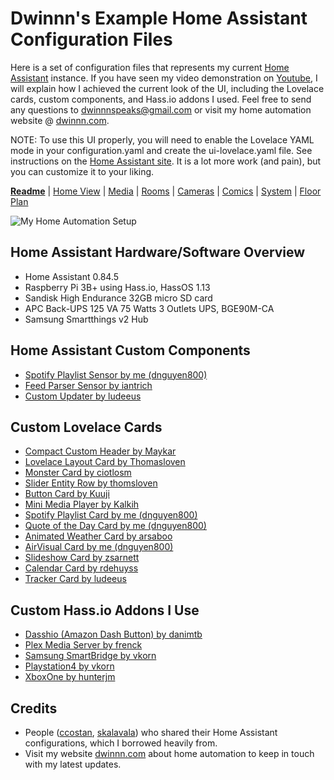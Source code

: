 # Dwinnn's Example Home Assistant Configuration Files 

Here is a set of configuration files that represents my current [Home Assistant](https://home-assistant.io) instance. If you have seen my video demonstration on [Youtube](https://www.youtube.com/watch?v=Dw4JFLhTVN8), I will explain how I achieved the current look of the UI, including the Lovelace cards, custom components, and Hass.io addons I used. Feel free to send any questions to dwinnnspeaks@gmail.com or visit my home automation website @ [dwinnn.com](https://dwinnn.com).

NOTE: To use this UI properly, you will need to enable the Lovelace YAML mode in your configuration.yaml and create the ui-lovelace.yaml file. See instructions on the [Home Assistant site](https://www.home-assistant.io/lovelace/yaml-mode/). It is a lot more work (and pain), but you can customize it to your liking.

[**Readme**](README.md) |
[Home View](home.md) |  [Media](media.md) | [Rooms](rooms.md) | [Cameras](cameras.md) | [Comics](comics.md) | [System](system.md) | [Floor Plan](floorplan.md) 

![My Home Automation Setup](https://raw.githubusercontent.com/dnguyen800/home-assistant-configuration-example/master/images/home-assistant.gif)

## Home Assistant Hardware/Software Overview

* Home Assistant 0.84.5
* Raspberry Pi 3B+ using Hass.io, HassOS 1.13
* Sandisk High Endurance 32GB micro SD card
* APC Back-UPS 125 VA 75 Watts 3 Outlets UPS, BGE90M-CA
* Samsung Smartthings v2 Hub

## Home Assistant Custom Components
* [Spotify Playlist Sensor by me (dnguyen800)](https://github.com/dnguyen800/Spotify-Playlist-Sensor)
* [Feed Parser Sensor by iantrich](https://github.com/custom-components/sensor.feedparser)
* [Custom Updater by ludeeus](https://github.com/custom-components/custom_updater) 
## Custom Lovelace Cards
* [Compact Custom Header by Maykar](https://github.com/maykar/compact-custom-header/)
* [Lovelace Layout Card by Thomasloven](https://github.com/thomasloven/lovelace-layout-card)
* [Monster Card by ciotlosm](https://community.home-assistant.io/t/lovelace-bringing-back-entity-filter-monster-card/58701)
* [Slider Entity Row by thomsloven](https://github.com/thomasloven/lovelace-slider-entity-row)
* [Button Card by Kuuji](https://github.com/kuuji/button-card)
* [Mini Media Player by Kalkih](https://github.com/kalkih/mini-media-player)
* [Spotify Playlist Card by me (dnguyen800)](https://github.com/dnguyen800/Spotify-Playlist-Card)
* [Quote of the Day Card by me (dnguyen800)](https://github.com/dnguyen800/Quote-of-the-Day-Card)
* [Animated Weather Card by arsaboo](https://community.home-assistant.io/t/custom-animated-weather-card-for-lovelace/58338)
*  [AirVisual Card by me (dnguyen800)](https://github.com/dnguyen800/Air-Visual-Card)
* [Slideshow Card by zsarnett](https://github.com/zsarnett/slideshow-card) 
* [Calendar Card by rdehuyss](https://github.com/rdehuyss/homeassistant-lovelace-google-calendar-card) 
* [Tracker Card by ludeeus](https://github.com/custom-cards/tracker-card)
## Custom Hass.io Addons I Use
* [Dasshio (Amazon Dash Button) by danimtb](https://github.com/danimtb/dasshio)
* [Plex Media Server by frenck](https://github.com/hassio-addons/addon-plex)
* [Samsung SmartBridge by vkorn](https://github.com/vkorn/hassio-addons/tree/master/smartthings)
* [Playstation4 by vkorn](https://github.com/vkorn/hassio-addons/tree/master/ps4waker)
* [XboxOne by hunterjm](https://github.com/hunterjm/hassio-addons/tree/master/xboxone)


## Credits
- People ([ccostan](https://github.com/CCOSTAN/Home-AssistantConfig), [skalavala](https://github.com/skalavala/smarthome)) who shared their Home Assistant configurations, which I borrowed heavily from.
- Visit my website [dwinnn.com](https://dwinnn.com) about home automation to keep in touch with my latest updates.
